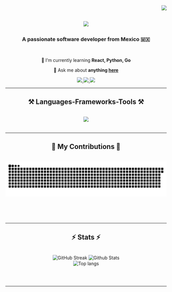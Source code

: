 <img align="right" src="https://visitor-badge.laobi.icu/badge?page_id=m4nuelgomez.m4nuelgomez" />

<h1 align="center">
    <img src="https://readme-typing-svg.herokuapp.com/?font=Righteous&size=35&center=true&vCenter=true&width=500&height=70&duration=4000&lines=Hi+There!+👋;+I'm+Manuel+Gómez!;" />
</h1>

<h3 align="center">A passionate software developer from Mexico 🇲🇽</h3>

<br/>

<div align="center">
 
 <!-- 🔭 I’m currently working on **a chat app** -->
 
 🌱 I’m currently learning **React, Python, Go**

💬 Ask me about **anything [here](https://github.com/m4nuelgomez/m4nuelgomez/issues)**

 </div>

<div align="center"> 
  <a href="mailto:m4nu3lgomez@gmail.com">
    <img src="https://img.shields.io/badge/Gmail-333333?style=for-the-badge&logo=gmail&logoColor=white" />
  </a>
  <a href="https://linkedin.com/in/m4nuelgomez" target="_blank">
    <img src="https://img.shields.io/badge/LinkedIn-0077B5?style=for-the-badge&logo=linkedin&logoColor=white" target="_blank" />
  </a>
  <a href="https://m4nuelgomez.com" target="_blank">
     <img src="https://img.shields.io/badge/Portfolio-FF5722?style=for-the-badge&logo=todoist&logoColor=white" target="_blank" /> <!-- sqlite, safari, google-chrome are other good icon options -->
  </a>
</div>

 <hr/>
 
<h2 align="center">⚒️ Languages-Frameworks-Tools ⚒️</h2>
<br/>
<div align="center">
    <img src="https://skillicons.dev/icons?i=html,css,js,ts,react,angular,nodejs,mongodb,express,tailwind,php,py,go,mysql,postgres,git,github,firebase,vite,vscode&perline=10" />
</div>

<br/>
<hr/>

<div align="center">
  <h2>🐍 My Contributions 🐍</h2>
  <br>
  <img alt="snake eating my contributions" src="https://raw.githubusercontent.com/m4nuelgomez/m4nuelgomez/output/github-contribution-grid-snake.svg" />
  
  <br/><br/><br/>
</div>

<hr/>

<h2 align="center">⚡ Stats ⚡</h2>
<br>
<div align=center>
  <img width=390 src="https://streak-stats.demolab.com?user=m4nuelgomez&theme=react&border_radius=10" alt="GitHub Streak"/>
  <img width=390 src="https://github-readme-stats.vercel.app/api?username=m4nuelgomez&show_icons=true&theme=react&rank_icon=github&border_radius=10" alt="Github Stats" />
  <br/>
  <img width=325 align="center" src="https://github-readme-stats.vercel.app/api/top-langs/?username=m4nuelgomez&langs_count=8&layout=compact&theme=react&border_radius=10&size_weight=0.5&count_weight=0.5&exclude_repo=github-readme-stats" alt="Top langs" />
</div>

<br/><br/>

<hr/>

<br/>

<br/>
